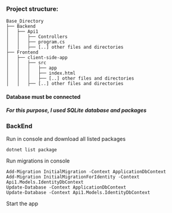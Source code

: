### Project structure:
```
Base_Directory
├── Backend
│   ├── Api1
│   │   ├── Controllers
│   │   ├── program.cs
│   │   ├── [..] other files and directories
├── Frontend
│   ├── client-side-app
│   │   ├── src
│   │   │   ├── app
│   │   │   ├── index.html
│   │   │   ├── [..] other files and directories
│   │   ├── [..] other files and directories
```
#### Database must be connected
##### For this purpose, I used SQLite database and packages

### BackEnd
Run in console and download all listed packages
```
dotnet list package
```
Run migrations in console 
```
Add-Migration InitialMigration -Context ApplicationDbContext
Add-Migration InitialMigrationForIdentity -Context Api1.Models.IdentityDbContext
Update-Database -Context ApplicationDbContext
Update-Database -Context Api1.Models.IdentityDbContext
```
Start the app 
